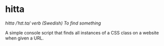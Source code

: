 # hitta

_hitta /ˈhɪt.ta/ verb (Swedish)_
_To find something_

A simple console script that finds all instances of a CSS class on a website when given a URL.
